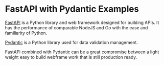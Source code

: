 # FastAPI with Pydantic Examples

[FastAPI](https://fastapi.tiangolo.com/) is a Python library and web framework designed for building APIs. It has the performance of comparable NodeJS and Go with the ease and familiarity of Python. 

[Pydantic](https://docs.pydantic.dev/latest/) is a Python library used for data validation management.

FastAPI combined with Pydantic can be a great compromise between a light weight easy to build webframe work that is still production ready. 
